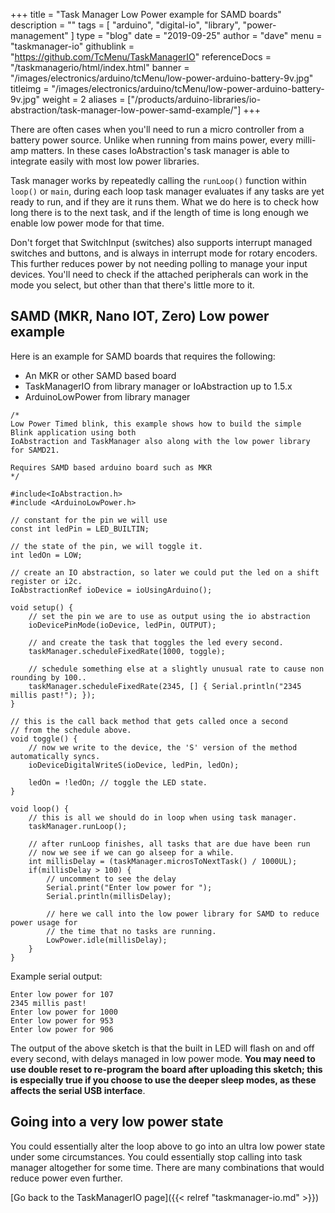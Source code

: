+++
title = "Task Manager Low Power example for SAMD boards"
description = ""
tags = [ "arduino", "digital-io", "library", "power-management" ]
type = "blog"
date = "2019-09-25"
author =  "dave"
menu = "taskmanager-io"
githublink = "https://github.com/TcMenu/TaskManagerIO"
referenceDocs = "/taskmanagerio/html/index.html"
banner = "/images/electronics/arduino/tcMenu/low-power-arduino-battery-9v.jpg"
titleimg = "/images/electronics/arduino/tcMenu/low-power-arduino-battery-9v.jpg"
weight = 2
aliases = ["/products/arduino-libraries/io-abstraction/task-manager-low-power-samd-example/"]
+++

There are often cases when you'll need to run a micro controller from a battery power source. Unlike when running from mains power, every milli-amp matters. In these cases IoAbstraction's task manager is able to integrate easily with most low power libraries.

Task manager works by repeatedly calling the `runLoop()` function within `loop()` or `main`, during each loop task manager evaluates if any tasks are yet ready to run, and if they are it runs them. What we do here is to check how long there is to the next task, and if the length of time is long enough we enable low power mode for that time.   

Don't forget that SwitchInput (switches) also supports interrupt managed switches and buttons, and is always in interrupt mode for rotary encoders. This further reduces power by not needing polling to manage your input devices. You'll need to check if the attached peripherals can work in the mode you select, but other than that there's little more to it.  

## SAMD (MKR, Nano IOT, Zero) Low power example

Here is an example for SAMD boards that requires the following:

* An MKR or other SAMD based board
* TaskManagerIO from library manager or IoAbstraction up to 1.5.x
* ArduinoLowPower from library manager

```
/*
Low Power Timed blink, this example shows how to build the simple Blink application using both 
IoAbstraction and TaskManager also along with the low power library for SAMD21.

Requires SAMD based arduino board such as MKR
*/

#include<IoAbstraction.h>
#include <ArduinoLowPower.h>

// constant for the pin we will use
const int ledPin = LED_BUILTIN;

// the state of the pin, we will toggle it.
int ledOn = LOW;

// create an IO abstraction, so later we could put the led on a shift register or i2c.
IoAbstractionRef ioDevice = ioUsingArduino(); 

void setup() {
    // set the pin we are to use as output using the io abstraction
    ioDevicePinMode(ioDevice, ledPin, OUTPUT);
    
    // and create the task that toggles the led every second.
    taskManager.scheduleFixedRate(1000, toggle);
    
    // schedule something else at a slightly unusual rate to cause non rounding by 100..  
    taskManager.scheduleFixedRate(2345, [] { Serial.println("2345 millis past!"); });
}

// this is the call back method that gets called once a second
// from the schedule above.
void toggle() {
    // now we write to the device, the 'S' version of the method automatically syncs.
    ioDeviceDigitalWriteS(ioDevice, ledPin, ledOn);

    ledOn = !ledOn; // toggle the LED state.
}

void loop() {
    // this is all we should do in loop when using task manager.
    taskManager.runLoop();
    
    // after runLoop finishes, all tasks that are due have been run
    // now we see if we can go alseep for a while.
    int millisDelay = (taskManager.microsToNextTask() / 1000UL);
    if(millisDelay > 100) {
        // uncomment to see the delay
        Serial.print("Enter low power for ");
        Serial.println(millisDelay);
        
        // here we call into the low power library for SAMD to reduce power usage for
        // the time that no tasks are running.
        LowPower.idle(millisDelay);
    }
}
```

Example serial output:

    Enter low power for 107
    2345 millis past!
    Enter low power for 1000
    Enter low power for 953
    Enter low power for 906

The output of the above sketch is that the built in LED will flash on and off every second, with delays managed in low power mode. **You may need to use double reset to re-program the board after uploading this sketch; this is especially true if you choose to use the deeper sleep modes, as these affects the serial USB interface**.

## Going into a very low power state

You could essentially alter the loop above to go into an ultra low power state under some circumstances. You could essentially stop calling into task manager altogether for some time. There are many combinations that would reduce power even further.

[Go back to the TaskManagerIO page]({{< relref "taskmanager-io.md" >}})
